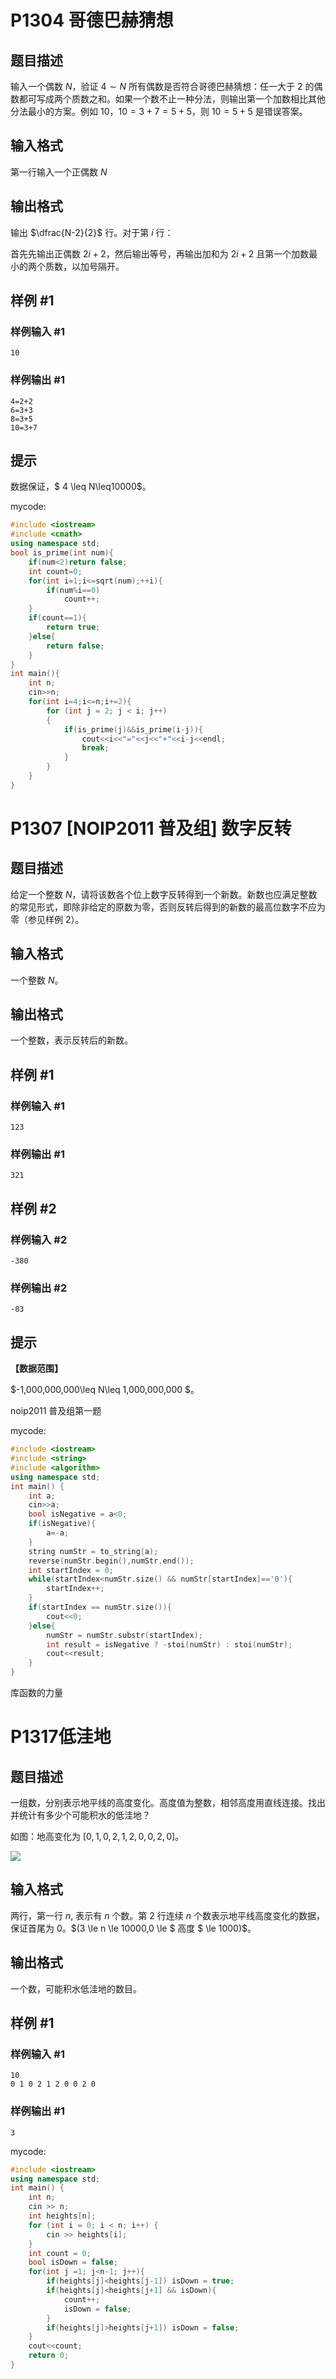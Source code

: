 # P1304 哥德巴赫猜想

## 题目描述

输入一个偶数 $N$，验证 $4\sim N$ 所有偶数是否符合哥德巴赫猜想：任一大于 $2$ 的偶数都可写成两个质数之和。如果一个数不止一种分法，则输出第一个加数相比其他分法最小的方案。例如 $10$，$10=3+7=5+5$，则 $10=5+5$ 是错误答案。

## 输入格式

第一行输入一个正偶数 $N$

## 输出格式

输出 $\dfrac{N-2}{2}$ 行。对于第 $i$ 行：

首先先输出正偶数 $2i+2$，然后输出等号，再输出加和为 $2i+2$ 且第一个加数最小的两个质数，以加号隔开。

## 样例 #1

### 样例输入 #1

```
10
```

### 样例输出 #1

```
4=2+2
6=3+3
8=3+5
10=3+7
```

## 提示

数据保证，$ 4 \leq N\leq10000$。

mycode:

```cpp
#include <iostream>
#include <cmath>
using namespace std;
bool is_prime(int num){
    if(num<2)return false;
    int count=0;
    for(int i=1;i<=sqrt(num);++i){
        if(num%i==0)
            count++;
    }
    if(count==1){
        return true;
    }else{
        return false;
    }
}
int main(){
    int n;
    cin>>n;
    for(int i=4;i<=n;i+=2){
        for (int j = 2; j < i; j++)
        {
            if(is_prime(j)&&is_prime(i-j)){
                cout<<i<<"="<<j<<"+"<<i-j<<endl;
                break;
            }
        }
    }
}

```

# P1307 [NOIP2011 普及组] 数字反转

## 题目描述

给定一个整数 $N$，请将该数各个位上数字反转得到一个新数。新数也应满足整数的常见形式，即除非给定的原数为零，否则反转后得到的新数的最高位数字不应为零（参见样例 2）。

## 输入格式

一个整数 $N$。

## 输出格式

一个整数，表示反转后的新数。

## 样例 #1

### 样例输入 #1

```
123
```

### 样例输出 #1

```
321
```

## 样例 #2

### 样例输入 #2

```
-380
```

### 样例输出 #2

```
-83
```

## 提示

**【数据范围】**

$-1,000,000,000\leq N\leq 1,000,000,000 $。

noip2011 普及组第一题

mycode:

```cpp
#include <iostream>
#include <string>
#include <algorithm> 
using namespace std;
int main() {
    int a;
    cin>>a;
    bool isNegative = a<0;
    if(isNegative){
        a=-a;
    }
    string numStr = to_string(a);
    reverse(numStr.begin(),numStr.end());
    int startIndex = 0;
    while(startIndex<numStr.size() && numStr[startIndex]=='0'){
        startIndex++;
    }
    if(startIndex == numStr.size()){
        cout<<0;
    }else{
        numStr = numStr.substr(startIndex);
        int result = isNegative ? -stoi(numStr) : stoi(numStr);
        cout<<result;
    }
}
```

库函数的力量

# P1317低洼地

## 题目描述

一组数，分别表示地平线的高度变化。高度值为整数，相邻高度用直线连接。找出并统计有多少个可能积水的低洼地？

如图：地高变化为 $[0,1,0,2,1,2,0,0,2,0]$。

![](https://img-blog.csdnimg.cn/img_convert/7b5cfbfa20fd477a5baf160476f5bf17.png)

## 输入格式

两行，第一行 $n,$ 表示有 $n$ 个数。第 $2$ 行连续 $n$ 个数表示地平线高度变化的数据，保证首尾为 $0$。$(3 \le n \le 10000,0 \le $ 高度 $ \le 1000)$。

## 输出格式

一个数，可能积水低洼地的数目。

## 样例 #1

### 样例输入 #1

```
10
0 1 0 2 1 2 0 0 2 0
```

### 样例输出 #1

```
3
```

mycode:

```cpp
#include <iostream>
using namespace std;
int main() {
    int n;
    cin >> n;
    int heights[n];
    for (int i = 0; i < n; i++) {
        cin >> heights[i];
    }
    int count = 0;
    bool isDown = false;
    for(int j =1; j<n-1; j++){
        if(heights[j]<heights[j-1]) isDown = true;
        if(heights[j]<heights[j+1] && isDown){
            count++;
            isDown = false;
        } 
        if(heights[j]>heights[j+1]) isDown = false;
    }
    cout<<count;
    return 0;
}

```

